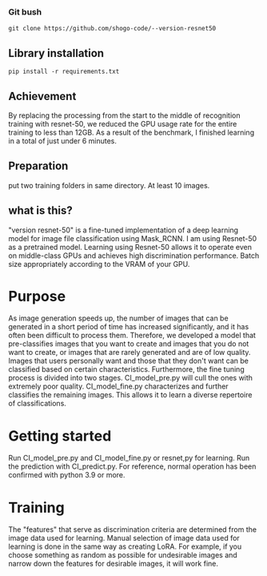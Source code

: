 ### Git bush  
`git clone https://github.com/shogo-code/--version-resnet50`
  
  
## Library installation  
`pip install -r requirements.txt`  

## Achievement  
By replacing the processing from the start to the middle of recognition training with resnet-50, we reduced the GPU usage rate for the entire training to less than 12GB. As a result of the benchmark, I finished learning in a total of just under 6 minutes.

## Preparation  
put two training folders in same directory. At least 10 images.

## what is this?  
"version resnet-50" is a fine-tuned implementation of a deep learning model for image file classification using Mask_RCNN. I am using Resnet-50 as a pretrained model. Learning using Resnet-50 allows it to operate even on middle-class GPUs and achieves high discrimination performance. Batch size appropriately according to the VRAM of your GPU.

# Purpose  
As image generation speeds up, the number of images that can be generated in a short period of time has increased significantly, and it has often been difficult to process them. Therefore, we developed a model that pre-classifies images that you want to create and images that you do not want to create, or images that are rarely generated and are of low quality. Images that users personally want and those that they don't want can be classified based on certain characteristics. Furthermore, the fine tuning process is divided into two stages. CI_model_pre.py will cull the ones with extremely poor quality. CI_model_fine.py characterizes and further classifies the remaining images. This allows it to learn a diverse repertoire of classifications.

# Getting started  
Run CI_model_pre.py and CI_model_fine.py or resnet,py for learning. Run the prediction with CI_predict.py. For reference, normal operation has been confirmed with python  3.9 or more.

# Training  
The "features" that serve as discrimination criteria are determined from the image data used for learning. Manual selection of image data used for learning is done in the same way as creating LoRA. For example, if you choose something as random as possible for undesirable images and narrow down the features for desirable images, it will work fine.

